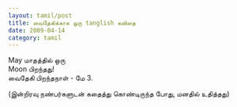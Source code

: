 ```yaml
---
layout: tamil/post
title: வைதேகிக்காக ஒரு tanglish கவிதை
date: 2009-04-14
category: tamil
---
```


May மாதத்தில் ஒரு <br/>
Moon பிறந்தது! <br/>
வைதேகி பிறந்தநாள் - மே 3.

(இன்றிரவு நண்பர்களுடன் கதைத்து கொண்டிருந்த போது, மனதில் உதித்தது)
